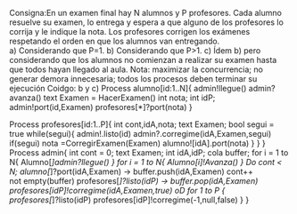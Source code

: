 Consigna:En un examen final hay N alumnos y P profesores. Cada alumno resuelve su examen, lo 
entrega y espera a que alguno de los profesores lo corrija y le indique la nota. Los 
profesores corrigen los exámenes respetando el orden en que los alumnos van entregando.  
a) Considerando que P=1. 
b) Considerando que P>1. 
c) Ídem b) pero considerando que los alumnos no comienzan a realizar su examen hasta 
que todos hayan llegado al aula. 
Nota: maximizar la concurrencia; no generar demora innecesaria; todos los procesos deben 
terminar su ejecución
Coidgo:
b y c)
Process alumno[id:1..N]{
    admin!llegue()
    admin?avanza()
    text Examen = HacerExamen()
    int nota;
    int idP;
    admin!port(id,Examen)
    profesores[*]?port(nota)
}

Process profesores[id:1..P]{
    int cont,idA,nota;
    text Examen;
    bool segui = true
    while(segui){
        admin!.listo(id)
        admin?.corregime(idA,Examen,segui)
        if(segui)
            nota =CorregirExamen(Examen)
            alumno![idA].port(nota)
        }
    }
}
Process admin{
    int cont = 0;
    text Examen;
    int idA,idP;
    cola buffer;
    for i = 1 to N{
        Alumno[*]admin?llegue()
    }
    for i = 1 to N{
        Alumno[i]!Avanza()
    }
    Do  cont < N; alumno[*]?port(idA,Examen) ->    buffer.push(idA,Examen)
                                                    cont++                
        not empty(buffer) profesores[*]?listo(idP) ->    buffer.pop(idA,Examen)
                                                         profesores[idP]!corregime(idA,Examen,true)
    oD
    for 1 to P {    
        profesores[*]?listo(idP)
        profesores[idP]!corregime(-1,null,false)
    }
}